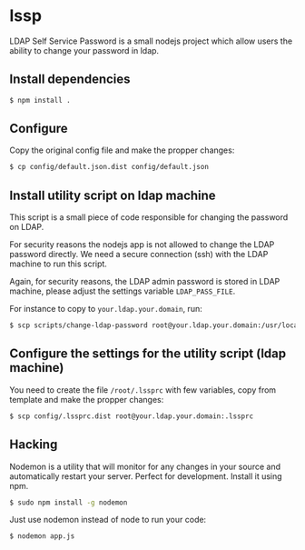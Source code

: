 # lssp

LDAP Self Service Password is a small nodejs project which allow users the
ability to change your password in ldap.

## Install dependencies

```bash
$ npm install .
```

## Configure

Copy the original config file and make the propper changes:

```bash
$ cp config/default.json.dist config/default.json
```

## Install utility script on ldap machine

This script is a small piece of code responsible for changing the password on
LDAP.

For security reasons the nodejs app is not allowed to change the LDAP password
directly. We need a secure connection (ssh) with the LDAP machine to run this
script.

Again, for security reasons, the LDAP admin password is stored in LDAP machine,
please adjust the settings variable `LDAP_PASS_FILE`.

For instance to copy to `your.ldap.your.domain`, run:

```bash
$ scp scripts/change-ldap-password root@your.ldap.your.domain:/usr/local/sbin/
```

## Configure the settings for the utility script (ldap machine)

You need to create the file `/root/.lssprc` with few variables, copy from
template and make the propper changes:

```bash
$ scp config/.lssprc.dist root@your.ldap.your.domain:.lssprc
```

## Hacking

Nodemon is a utility that will monitor for any changes in your source and
automatically restart your server. Perfect for development. Install it using
npm.

```bash
$ sudo npm install -g nodemon
```

Just use nodemon instead of node to run your code:

```bash
$ nodemon app.js
```

